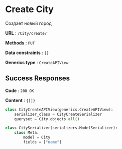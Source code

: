 # Create City

Создает новый город

**URL** : `/City/create/`

**Methods** : `PUT`

**Data constraints** : `{}`

**Generics type** : `CreateAPIView`

## Success Responses

**Code** : `200 OK`

**Content** : `{[]}`

```python
class CityCreateAPIView(generics.CreateAPIView):
    serializer_class = CityCreateSerializer
    queryset = City.objects.all()
```

```python
class CitySerializer(serializers.ModelSerializer):
    class Meta:
        model = City
        fields = ["name"]
```

